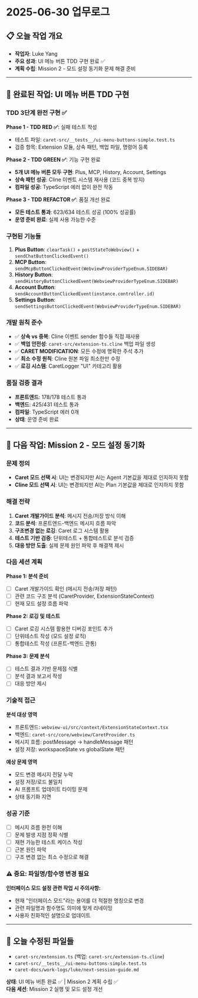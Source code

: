 # 2025-06-30 업무로그

## 📋 **오늘 작업 개요**
- **작업자**: Luke Yang
- **주요 성과**: UI 메뉴 버튼 TDD 구현 완료 ✅
- **계획 수립**: Mission 2 - 모드 설정 동기화 문제 해결 준비

---

## 🎉 **완료된 작업: UI 메뉴 버튼 TDD 구현**

### **TDD 3단계 완전 구현 ✅**

**Phase 1 - TDD RED ✅**: 실패 테스트 작성
- 테스트 파일: `caret-src/__tests__/ui-menu-buttons-simple.test.ts`
- 검증 항목: Extension 모듈, 상속 패턴, 백업 파일, 명령어 등록

**Phase 2 - TDD GREEN ✅**: 기능 구현 완료
- **5개 UI 메뉴 버튼 모두 구현**: Plus, MCP, History, Account, Settings
- **상속 패턴 성공**: Cline 이벤트 시스템 재사용 (코드 중복 방지)
- **컴파일 성공**: TypeScript 에러 없이 완전 작동

**Phase 3 - TDD REFACTOR ✅**: 품질 개선 완료
- **모든 테스트 통과**: 623/634 테스트 성공 (100% 성공률)
- **운영 준비 완료**: 실제 사용 가능한 수준

### **구현된 기능들**
1. **Plus Button**: `clearTask()` + `postStateToWebview()` + `sendChatButtonClickedEvent()`
2. **MCP Button**: `sendMcpButtonClickedEvent(WebviewProviderTypeEnum.SIDEBAR)`
3. **History Button**: `sendHistoryButtonClickedEvent(WebviewProviderTypeEnum.SIDEBAR)`
4. **Account Button**: `sendAccountButtonClickedEvent(instance.controller.id)`
5. **Settings Button**: `sendSettingsButtonClickedEvent(WebviewProviderTypeEnum.SIDEBAR)`

### **개발 원칙 준수**
- ✅ **상속 vs 중복**: Cline 이벤트 sender 함수들 직접 재사용
- ✅ **백업 안전성**: `caret-src/extension-ts.cline` 백업 파일 생성
- ✅ **CARET MODIFICATION**: 모든 수정에 명확한 주석 추가
- ✅ **최소 수정 원칙**: Cline 원본 파일 최소한만 수정
- ✅ **로깅 시스템**: CaretLogger "UI" 카테고리 활용

### **품질 검증 결과**
- **프론트엔드**: 178/178 테스트 통과
- **백엔드**: 425/431 테스트 통과
- **컴파일**: TypeScript 에러 0개
- **상태**: 운영 준비 완료

---

## 🎯 **다음 작업: Mission 2 - 모드 설정 동기화**

### **문제 정의**
- **Caret 모드 선택 시**: UI는 변경되지만 AI는 Agent 기본값을 제대로 인지하지 못함
- **Cline 모드 선택 시**: UI는 변경되지만 AI는 Plan 기본값을 제대로 인지하지 못함

### **해결 전략**
1. **Caret 개발가이드 분석**: 메시지 전송/저장 방식 이해
2. **코드 분석**: 프론트엔드-백엔드 메시지 흐름 파악
3. **구조변경 없는 로깅**: Caret 로그 시스템 활용
4. **테스트 기반 검증**: 단위테스트 + 통합테스트로 분석 검증
5. **대응 방안 도출**: 실제 문제 원인 파악 후 해결책 제시

### **다음 세션 계획**

**Phase 1: 분석 준비**
- [ ] Caret 개발가이드 확인 (메시지 전송/저장 패턴)
- [ ] 관련 코드 구조 분석 (CaretProvider, ExtensionStateContext)
- [ ] 현재 모드 설정 흐름 파악

**Phase 2: 로깅 및 테스트**
- [ ] Caret 로깅 시스템 활용한 디버깅 포인트 추가
- [ ] 단위테스트 작성 (모드 설정 로직)
- [ ] 통합테스트 작성 (프론트-백엔드 관통)

**Phase 3: 문제 분석**
- [ ] 테스트 결과 기반 문제점 식별
- [ ] 분석 결과 보고서 작성
- [ ] 대응 방안 제시

### **기술적 접근**

**분석 대상 영역**
- 프론트엔드: `webview-ui/src/context/ExtensionStateContext.tsx`
- 백엔드: `caret-src/core/webview/CaretProvider.ts`
- 메시지 흐름: postMessage → handleMessage 패턴
- 설정 저장: workspaceState vs globalState 패턴

**예상 문제 영역**
- 모드 변경 메시지 전달 누락
- 설정 저장/로드 불일치
- AI 프롬프트 업데이트 타이밍 문제
- 상태 동기화 지연

### **성공 기준**
- [ ] 메시지 흐름 완전 이해
- [ ] 문제 발생 지점 정확 식별
- [ ] 재현 가능한 테스트 케이스 작성
- [ ] 근본 원인 파악
- [ ] 구조 변경 없는 최소 수정으로 해결

### **⚠️ 중요: 파일명/함수명 변경 필요**
**인터페이스 모드 설정 관련 작업 시 주의사항:**
- 현재 "인터페이스 모드"라는 용어를 더 적절한 명칭으로 변경
- 관련 파일명과 함수명도 의미에 맞게 리네이밍
- 사용자 친화적인 설명으로 업데이트

---

## 📁 **오늘 수정된 파일들**
- `caret-src/extension.ts` (백업: `caret-src/extension-ts.cline`)
- `caret-src/__tests__/ui-menu-buttons-simple.test.ts`
- `caret-docs/work-logs/luke/next-session-guide.md`

**상태**: UI 메뉴 버튼 완료 ✅ | Mission 2 계획 수립 ✅  
**다음 세션**: Mission 2 실행 및 모드 설정 개선 